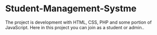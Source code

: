 # Student-Management-Systme
The project is development with HTML, CSS, PHP and some portion of JavaScript. Here in this project you can join as a student or admin.. 
